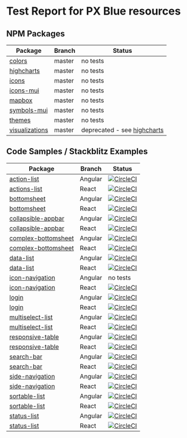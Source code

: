 # Test Report for PX Blue resources

## NPM Packages
| Package | Branch | Status |
|-------|--------|--------|
|[colors](https://github.com/pxblue/colors/tree/master)|master| no tests|
|[highcharts](https://github.com/pxblue/highcharts/tree/master)| master| no tests |
|[icons](https://github.com/pxblue/icons/tree/master)| master |no tests |
|[icons-mui](https://github.com/pxblue/icons-mui/tree/master)| master|no tests |
|[mapbox](https://github.com/pxblue/mapbox/tree/master)|master| no tests|
|[symbols-mui](https://github.com/pxblue/symbols-mui/tree/master)|master| no tests|
|[themes](https://github.com/pxblue/themes/tree/master)|master|no tests|
|[visualizations](https://github.com/pxblue/visualizations/tree/master)|master|deprecated - see [highcharts](https://github.com/pxblue/highcharts/tree/master)|

## Code Samples / Stackblitz Examples
| Package | Branch | Status |
|-------|--------|--------|
|[action-list](https://github.com/pxblue/action-list/tree/angular)|Angular|[![CircleCI](https://circleci.com/gh/pxblue/action-list/tree/angular.svg?style=shield)](https://circleci.com/gh/pxblue/action-list/tree/angular)|
|[actions-list](https://github.com/pxblue/action-list/tree/react)|React|[![CircleCI](https://circleci.com/gh/pxblue/action-list/tree/react.svg?style=shield)](https://circleci.com/gh/pxblue/action-list/tree/react)|
|[bottomsheet](https://github.com/pxblue/bottomsheet/tree/angular)|Angular |[![CircleCI](https://circleci.com/gh/pxblue/bottomsheet/tree/angular.svg?style=shield)](https://circleci.com/gh/pxblue/bottomsheet/tree/angular) |
|[bottomsheet](https://github.com/pxblue/bottomsheet/tree/react)|React |[![CircleCI](https://circleci.com/gh/pxblue/bottomsheet/tree/react.svg?style=shield)](https://circleci.com/gh/pxblue/bottomsheet/tree/react) |
|[collapsible-appbar](https://github.com/pxblue/collapsible-appbar/tree/angular)|Angular|[![CircleCI](https://circleci.com/gh/pxblue/collapsible-appbar/tree/angular.svg?style=shield)](https://circleci.com/gh/pxblue/collapsible-appbar/tree/angular)|
|[collapsible-appbar](https://github.com/pxblue/collapsible-appbar/tree/react)|React|[![CircleCI](https://circleci.com/gh/pxblue/collapsible-appbar/tree/react.svg?style=shield)](https://circleci.com/gh/pxblue/collapsible-appbar/tree/react)|
|[complex-bottomsheet](https://github.com/pxblue/complex-bottomsheet/tree/angular)|Angular| [![CircleCI](https://circleci.com/gh/pxblue/complex-bottomsheet/tree/angular.svg?style=shield)](https://circleci.com/gh/pxblue/complex-bottomsheet/tree/angular)|
|[complex-bottomsheet](https://github.com/pxblue/complex-bottomsheet/tree/react)|React| [![CircleCI](https://circleci.com/gh/pxblue/complex-bottomsheet/tree/react.svg?style=shield)](https://circleci.com/gh/pxblue/complex-bottomsheet/tree/react)|
|[data-list](https://github.com/pxblue/data-list/tree/angular)|Angular|[![CircleCI](https://circleci.com/gh/pxblue/data-list/tree/angular.svg?style=shield)](https://circleci.com/gh/pxblue/data-list/tree/angular)|
|[data-list](https://github.com/pxblue/data-list/tree/react)|React|[![CircleCI](https://circleci.com/gh/pxblue/data-list/tree/react.svg?style=shield)](https://circleci.com/gh/pxblue/data-list/tree/react)|
|[icon-navigation](https://github.com/pxblue/icon-navigation/tree/angular)|Angular |no tests |
|[icon-navigation](https://github.com/pxblue/icon-navigation/tree/react)|React|[![CircleCI](https://circleci.com/gh/pxblue/icon-navigation/tree/react.svg?style=shield)](https://circleci.com/gh/pxblue/icon-navigation/tree/react) |
|[login](https://github.com/pxblue/login/tree/angular)| Angular  | [![CircleCI](https://circleci.com/gh/pxblue/login/tree/angular.svg?style=shield)](https://circleci.com/gh/pxblue/login/tree/angular)|
|[login](https://github.com/pxblue/login/tree/react)| React  | [![CircleCI](https://circleci.com/gh/pxblue/login/tree/react.svg?style=shield)](https://circleci.com/gh/pxblue/login/tree/react)|
|[multiselect-list](https://github.com/pxblue/multiselect-list/tree/angular)|Angular|[![CircleCI](https://circleci.com/gh/pxblue/multiselect-list/tree/angular.svg?style=shield)](https://circleci.com/gh/pxblue/multiselect-list/tree/angular)|
|[multiselect-list](https://github.com/pxblue/multiselect-list/tree/react)|React|[![CircleCI](https://circleci.com/gh/pxblue/multiselect-list/tree/react.svg?style=shield)](https://circleci.com/gh/pxblue/multiselect-list/tree/react)|
|[responsive-table](https://github.com/pxblue/responsive-table/tree/angular)|Angular| [![CircleCI](https://circleci.com/gh/pxblue/responsive-table/tree/angular.svg?style=shield)](https://circleci.com/gh/pxblue/responsive-table/tree/angular)|
|[responsive-table](https://github.com/pxblue/responsive-table/tree/react)|React| [![CircleCI](https://circleci.com/gh/pxblue/responsive-table/tree/react.svg?style=shield)](https://circleci.com/gh/pxblue/responsive-table/tree/react)|
|[search-bar](https://github.com/pxblue/search-bar/tree/angular)|Angular|[![CircleCI](https://circleci.com/gh/pxblue/search-bar/tree/angular.svg?style=shield)](https://circleci.com/gh/pxblue/search-bar/tree/angular)|
|[search-bar](https://github.com/pxblue/search-bar/tree/react)|React|[![CircleCI](https://circleci.com/gh/pxblue/search-bar/tree/react.svg?style=shield)](https://circleci.com/gh/pxblue/search-bar/tree/react)|
|[side-navigation](https://github.com/pxblue/side-navigation/tree/angular)|Angular|[![CircleCI](https://circleci.com/gh/pxblue/side-navigation/tree/angular.svg?style=shield)](https://circleci.com/gh/pxblue/side-navigation/tree/angular)|
|[side-navigation](https://github.com/pxblue/side-navigation/tree/react)|React|[![CircleCI](https://circleci.com/gh/pxblue/side-navigation/tree/react.svg?style=shield)](https://circleci.com/gh/pxblue/side-navigation/tree/react)|
|[sortable-list](https://github.com/pxblue/sortable-list/tree/angular)|Angular|[![CircleCI](https://circleci.com/gh/pxblue/sortable-list/tree/angular.svg?style=shield)](https://circleci.com/gh/pxblue/sortable-list/tree/angular) |
|[sortable-list](https://github.com/pxblue/sortable-list/tree/react)|React|[![CircleCI](https://circleci.com/gh/pxblue/sortable-list/tree/react.svg?style=shield)](https://circleci.com/gh/pxblue/sortable-list/tree/react)|
|[status-list](https://github.com/pxblue/status-list/tree/angular)|Angular|[![CircleCI](https://circleci.com/gh/pxblue/status-list/tree/angular.svg?style=shield)](https://circleci.com/gh/pxblue/status-list/tree/angular)|
|[status-list](https://github.com/pxblue/status-list/tree/react)|React|[![CircleCI](https://circleci.com/gh/pxblue/status-list/tree/react.svg?style=shield)](https://circleci.com/gh/pxblue/status-list/tree/react)|
